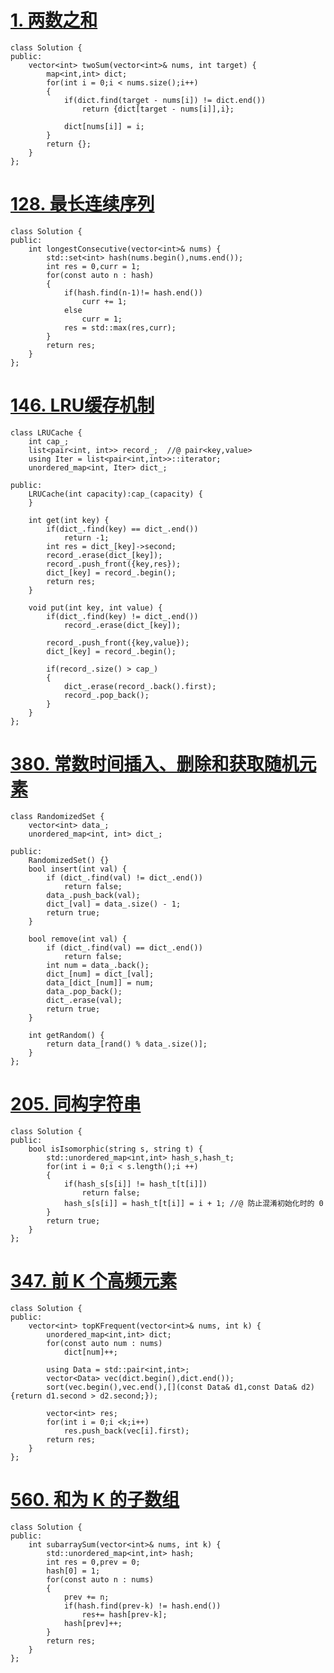 # [1. 两数之和](https://leetcode-cn.com/problems/two-sum/)

```
class Solution {
public:
    vector<int> twoSum(vector<int>& nums, int target) {
		map<int,int> dict;
		for(int i = 0;i < nums.size();i++)
		{
			if(dict.find(target - nums[i]) != dict.end())
				return {dict[target - nums[i]],i};
			
			dict[nums[i]] = i;
		}
		return {};
    }
};
```

# [128. 最长连续序列](https://leetcode-cn.com/problems/longest-consecutive-sequence/)

```
class Solution {
public:
    int longestConsecutive(vector<int>& nums) {
		std::set<int> hash(nums.begin(),nums.end());
		int res = 0,curr = 1;
		for(const auto n : hash)
		{
			if(hash.find(n-1)!= hash.end())
				curr += 1;
			else
				curr = 1;
			res = std::max(res,curr);
		}
		return res;		
    }
};
```

# [146. LRU缓存机制](https://leetcode-cn.com/problems/lru-cache/)

```
class LRUCache {
	int cap_;
    list<pair<int, int>> record_;  //@ pair<key,value>
	using Iter = list<pair<int,int>>::iterator;	
    unordered_map<int, Iter> dict_;   
	
public:
    LRUCache(int capacity):cap_(capacity) {
    }
    
    int get(int key) {
		if(dict_.find(key) == dict_.end())
			return -1;
		int res = dict_[key]->second;
		record_.erase(dict_[key]);
		record_.push_front({key,res});
		dict_[key] = record_.begin();
		return res;
    }
    
    void put(int key, int value) {
		if(dict_.find(key) != dict_.end())		
			record_.erase(dict_[key]);
		
		record_.push_front({key,value});
		dict_[key] = record_.begin();
		
		if(record_.size() > cap_)
		{	
			dict_.erase(record_.back().first);
			record_.pop_back();
		}	
    }
};
```

# [380. 常数时间插入、删除和获取随机元素](https://leetcode-cn.com/problems/insert-delete-getrandom-o1/)

```
class RandomizedSet {
    vector<int> data_;
    unordered_map<int, int> dict_;
	
public:
    RandomizedSet() {}
    bool insert(int val) {
        if (dict_.find(val) != dict_.end()) 
			return false;
        data_.push_back(val);
        dict_[val] = data_.size() - 1;
        return true;
    }
	
    bool remove(int val) {
        if (dict_.find(val) == dict_.end())
			return false;
        int num = data_.back();
        dict_[num] = dict_[val];
        data_[dict_[num]] = num;
        data_.pop_back();
        dict_.erase(val);
        return true;
    }
	
    int getRandom() {
        return data_[rand() % data_.size()];
    }
};
```

# [205. 同构字符串](https://leetcode-cn.com/problems/isomorphic-strings/)

```
class Solution {
public:
    bool isIsomorphic(string s, string t) {
		std::unordered_map<int,int> hash_s,hash_t;
		for(int i = 0;i < s.length();i ++)
		{
			if(hash_s[s[i]] != hash_t[t[i]])
				return false;
			hash_s[s[i]] = hash_t[t[i]] = i + 1; //@ 防止混淆初始化时的 0
		}
		return true;
    }
};
```

# [347. 前 K 个高频元素](https://leetcode-cn.com/problems/top-k-frequent-elements/)

```
class Solution {
public:
    vector<int> topKFrequent(vector<int>& nums, int k) {
        unordered_map<int,int> dict;
        for(const auto num : nums)
            dict[num]++;
        
        using Data = std::pair<int,int>;
        vector<Data> vec(dict.begin(),dict.end());
        sort(vec.begin(),vec.end(),[](const Data& d1,const Data& d2){return d1.second > d2.second;});

        vector<int> res;
        for(int i = 0;i <k;i++)
            res.push_back(vec[i].first);
        return res;
    }
};
```

# [560. 和为 K 的子数组](https://leetcode-cn.com/problems/subarray-sum-equals-k/)

```
class Solution {
public:
    int subarraySum(vector<int>& nums, int k) {
        std::unordered_map<int,int> hash;
        int res = 0,prev = 0;
        hash[0] = 1;
        for(const auto n : nums)
        {
            prev += n;
            if(hash.find(prev-k) != hash.end())
                res+= hash[prev-k];
            hash[prev]++;
        }
        return res;
    }
};

```



